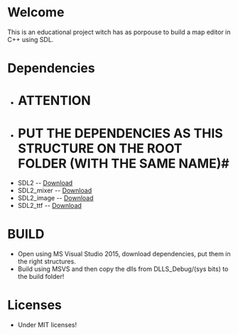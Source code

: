 # Welcome #

This is an educational project witch has as porpouse to build a map editor in C++ using SDL.

# Dependencies #
 * # ATTENTION #
 * # PUT THE DEPENDENCIES AS THIS STRUCTURE ON THE ROOT FOLDER (WITH THE SAME NAME)#
 * SDL2 -- [Download](https://www.libsdl.org/release/SDL2-devel-2.0.4-VC.zip)
 * SDL2_mixer -- [Download](https://www.libsdl.org/projects/SDL_mixer/release/SDL2_mixer-devel-2.0.1-VC.zip)
 * SDL2_image -- [Download](https://www.libsdl.org/projects/SDL_image/release/SDL2_image-devel-2.0.1-VC.zip)
 * SDL2_ttf -- [Download](https://www.libsdl.org/projects/SDL_ttf/release/SDL2_ttf-devel-2.0.14-VC.zip)
 
 # BUILD #
 * Open using MS Visual Studio 2015, download dependencies, put them in the right structures.
 * Build using MSVS and then copy the dlls from DLLS_Debug/(sys bits) to the build folder!
 
 # Licenses # 
 * Under MIT licenses!
